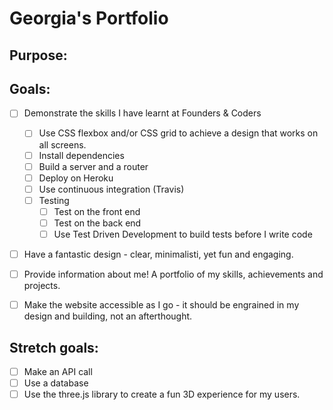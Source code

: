 # Georgia's Portfolio

## Purpose:

## Goals:
- [ ] Demonstrate the skills I have learnt at Founders & Coders
  - [ ] Use CSS flexbox and/or CSS grid to achieve a design that works on all screens.
  - [ ] Install dependencies
  - [ ] Build a server and a router
  - [ ] Deploy on Heroku
  - [ ] Use continuous integration (Travis)
  - [ ] Testing
      - [ ] Test on the front end
      - [ ] Test on the back end
      - [ ] Use Test Driven Development to build tests before I write code
- [ ] Have a fantastic design - clear, minimalisti, yet fun and engaging.
- [ ] Provide information about me! A portfolio of my skills, achievements and projects.
- [ ] Make the website accessible as I go - it should be engrained in my design and building, not an afterthought.


## Stretch goals:
- [ ] Make an API call
- [ ] Use a database
- [ ] Use the three.js library to create a fun 3D experience for my users.
